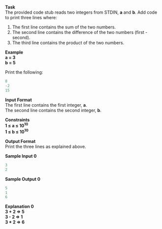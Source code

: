 **Task**  
The provided code stub reads two integers from STDIN, **a** and **b**. Add code to print three lines where:
1. The first line contains the sum of the two numbers.
2. The second line contains the difference of the two numbers (first - second).
3. The third line contains the product of the two numbers.

**Example**  
**a = 3**  
**b = 5**

Print the following:
```python
8
-2
15
```

**Input Format**  
The first line contains the first integer, **a**.  
The second line contains the second integer, **b**.

**Constraints**  
**1 &le; a &le; 10<sup>10</sup>**  
**1 &le; b &le; 10<sup>10</sup>**

**Output Format**  
Print the three lines as explained above.

**Sample Input 0**
```python
3
2
```

**Sample Output 0**
```python
5
1
6
```

**Explanation 0**  
**3 + 2 => 5**  
**3 - 2 => 1**  
**3 * 2 => 6**